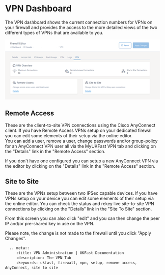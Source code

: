# VPN Dashboard

The VPN dashboard shows the current connection numbers for VPNs on your firewall and provides the access to the more detailed views of the two different types of VPNs that are available to you.

![VPN Dashboard](files/editor2_vpn_dashboard.PNG)

## Remote Access

These are the client-to-site VPN connections using the Cisco AnyConnect client.  If you have Remote Access VPNs setup on your dedicated firewal you can edit some elements of their setup via the online editor.  
You can add a user, remove a user, change passwords and/or group-policy for an AnyConnect VPN user all via the MyUKFast VPN tab and clicking on the "Details" link in the "Remote Access" section.  

If you don't have one configured you can setup a new AnyConnect VPN via the editor by clicking on the "Details" link in the "Remote Access" section.

## Site to Site

These are the VPNs setup between two IPSec capable devices. If you have VPNs setup on your device you can edit some elements of their setup via the online editor.  You can check the status and rekey live site-to-site VPN connections by clicking on the "Details" link in the "Site To Site" section.  

From this screen you can also click "edit" and you can then change the peer IP and/or pre-shared key in use on the VPN.

Please note, the change is not made to the firewall until you click "Apply Changes".

```eval_rst
  .. meta::
     :title: VPN Administration | UKFast Documentation
     :description: The VPN Tab
     :keywords: ukfast, firewall, vpn, setup, remove access, AnyConnect, site to site
```
